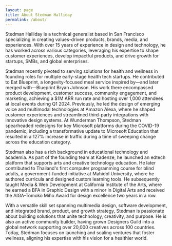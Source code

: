 ```yaml
---
layout: page
title: About Stedman Halliday
permalink: /about/
---
```


Stedman Halliday is a technical generalist based in San Francisco specializing in creating values-driven products, brands, media, and experiences. With over 15 years of experience in design and technology, he has worked across various categories, leveraging his expertise to shape customer experiences, develop impactful products, and drive growth for startups, SMBs, and global enterprises.

Stedman recently pivoted to serving solutions for health and wellness in founding roles for multiple early-stage health tech startups.  He contributed to Eat Blueprint, a longevity-focused meal service inspired by—and later merged with—Blueprint Bryan Johnson. His work there encompassed product development, customer success, community engagement, and marketing, achieving a $1M ARR run rate and hosting over 1,000 attendees at local events during Q1 2024. Previously, he led the design of emerging voice and multimodal technologies at Amazon Alexa, where he shaped customer experiences and streamlined third-party integrations with innovative design systems. At Wunderman Thompson, Stedman spearheaded redesigns for key Microsoft platforms during the COVID-19 pandemic, including a transformative update to Microsoft Education that resulted in a 127% increase in traffic during a time of sweeping change across the education category.

Stedman also has a rich background in educational technology and academia. As part of the founding team at Kadenze, he launched an edtech platform that supports arts and creative technology education. He later contributed to Thailand's first computer programming course for blind adults, a government-funded initiative at Mahidol University, where he authored curricula and designed custom learning tools. He subsequently taught Media & Web Development at California Institute of the Arts, where he earned a BFA in Graphic Design with a minor in Digital Arts and received the AIGA-Tomoko Miho Award for design excellence two years in a row.

With a versatile skill set spanning multimedia design, software development, and integrated brand, product, and growth strategy, Stedman is passionate about building solutions that unite technology, creativity, and purpose. He is also an active community builder, having grown Designers Guild into a global network supporting over 20,000 creatives across 100 countries. Today, Stedman focuses on launching and scaling ventures that foster wellness, aligning his expertise with his vision for a healthier world.